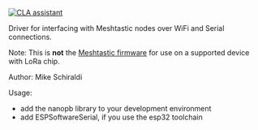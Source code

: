 [![CLA assistant](https://cla-assistant.io/readme/badge/meshtastic/Meshtastic-arduino)](https://cla-assistant.io/meshtastic/Meshtastic-arduino)

Driver for interfacing with Meshtastic nodes over WiFi and Serial connections.

Note: This is **not** the [Meshtastic firmware](https://github.com/meshtastic/firmware) for use on a supported device with LoRa chip.

Author: Mike Schiraldi

Usage:

* add the nanopb library to your development environment
* add ESPSoftwareSerial, if you use the esp32 toolchain
